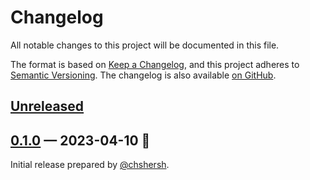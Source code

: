 # Changelog

All notable changes to this project will be documented in this file.

The format is based on [Keep a Changelog](https://keepachangelog.com/en/1.0.0/),
and this project adheres to [Semantic Versioning][1]. The changelog is also
available [on GitHub][2].

## [Unreleased]

<!-- Add new changes here -->

## [0.1.0] — 2023-04-10 🌇

Initial release prepared by [@chshersh].

<!-- Contributors -->

[@chshersh]: https://github.com/chshersh

<!-- Header links -->

[1]: https://semver.org/
[2]: https://github.com/chshersh/zbg/releases

<!-- Versions -->

[Unreleased]: https://github.com/chshersh/zbg/compare/v0.1.0...HEAD
[0.1.0]: https://github.com/chshersh/zbg/releases/tag/v0.1.0